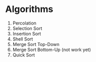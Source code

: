 Algorithms
==========
1. Percolation
2. Selection Sort
3. Insertion Sort
4. Shell Sort
5. Merge Sort Top-Down
6. Merge Sort Bottom-Up (not work yet)
7. Quick Sort
 
